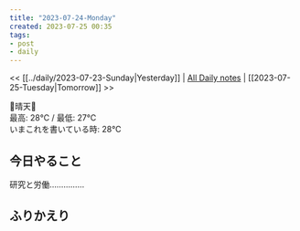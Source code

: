 ```yaml
---
title: "2023-07-24-Monday"
created: 2023-07-25 00:35
tags:
- post
- daily
---
```


<< [[../daily/2023-07-23-Sunday|Yesterday]] | [All Daily notes](/tags/daily) | [[2023-07-25-Tuesday|Tomorrow]] >>

🔆晴天🔆  
最高: 28℃ / 最低: 27℃  
いまこれを書いている時: 28℃

## 今日やること

研究と労働……………

## ふりかえり